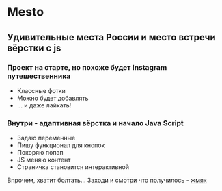 # Mesto

## Удивительные места России и место встречи вёрстки с js

### Проект на старте, но похоже будет Instagram путешественника 
* Классные фотки
* Можно будет добавлять
* ... и даже лайкать!

### Внутри - адаптивная вёрстка и начало Java Script
* Задаю переменные
* Пишу функционал для кнопок
* Покоряю попап
* JS меняю контент
* Cтраничка становится интерактивной 

Впрочем, хватит болтать... Заходи и смотри что получилось - [жмяк](https://antonzhidkov.github.io/mesto/)
